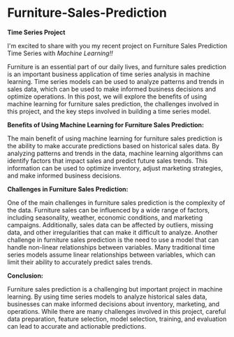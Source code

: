 # Furniture-Sales-Prediction
**Time Series Project**


I'm excited to share with you my recent project on Furniture Sales Prediction Time Series with
*Machine Learning!!*


Furniture is an essential part of our daily lives, and furniture sales prediction is an important
business application of time series analysis in machine learning. Time series models can be used to
analyze patterns and trends in sales data, which can be used to make informed business decisions
and optimize operations. In this post, we will explore the benefits of using machine learning for
furniture sales prediction, the challenges involved in this project, and the key steps involved in
building a time series model.


**Benefits of Using Machine Learning for Furniture Sales Prediction:**

The main benefit of using machine learning for furniture sales prediction is the ability to make
accurate predictions based on historical sales data. By analyzing patterns and trends in the data,
machine learning algorithms can identify factors that impact sales and predict future sales trends.
This information can be used to optimize inventory, adjust marketing strategies, and make informed
business decisions.


**Challenges in Furniture Sales Prediction:**

One of the main challenges in furniture sales prediction is the complexity of the data. Furniture sales
can be influenced by a wide range of factors, including seasonality, weather, economic conditions,
and marketing campaigns. Additionally, sales data can be affected by outliers, missing data, and
other irregularities that can make it difficult to analyze.
Another challenge in furniture sales prediction is the need to use a model that can handle non-linear
relationships between variables. Many traditional time series models assume linear relationships
between variables, which can limit their ability to accurately predict sales trends.


**Conclusion:**

Furniture sales prediction is a challenging but important project in machine learning. By using time
series models to analyze historical sales data, businesses can make informed decisions about
inventory, marketing, and operations. While there are many challenges involved in this project, careful
data preparation, feature selection, model selection, training, and evaluation can lead to accurate and
actionable predictions.
